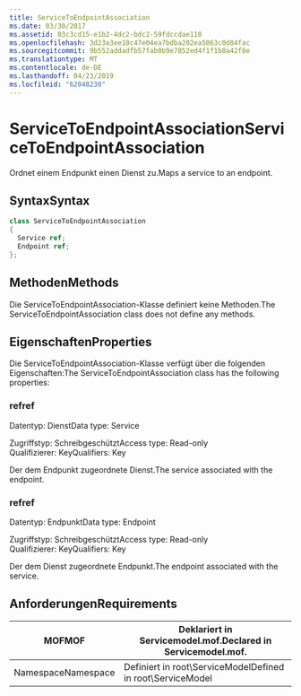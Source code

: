 ```yaml
---
title: ServiceToEndpointAssociation
ms.date: 03/30/2017
ms.assetid: 03c3cd15-e1b2-4dc2-bdc2-59fdccdae110
ms.openlocfilehash: 3d23a3ee10c47e04ea7bdba202ea5063c0d84fac
ms.sourcegitcommit: 9b552addadfb57fab0b9e7852ed4f1f1b8a42f8e
ms.translationtype: MT
ms.contentlocale: de-DE
ms.lasthandoff: 04/23/2019
ms.locfileid: "62048230"
---
```

# <a name="servicetoendpointassociation"></a><span data-ttu-id="1b123-102">ServiceToEndpointAssociation</span><span class="sxs-lookup"><span data-stu-id="1b123-102">ServiceToEndpointAssociation</span></span>
<span data-ttu-id="1b123-103">Ordnet einem Endpunkt einen Dienst zu.</span><span class="sxs-lookup"><span data-stu-id="1b123-103">Maps a service to an endpoint.</span></span>  
  
## <a name="syntax"></a><span data-ttu-id="1b123-104">Syntax</span><span class="sxs-lookup"><span data-stu-id="1b123-104">Syntax</span></span>  
  
```csharp
class ServiceToEndpointAssociation  
{  
  Service ref;  
  Endpoint ref;  
};  
```  
  
## <a name="methods"></a><span data-ttu-id="1b123-105">Methoden</span><span class="sxs-lookup"><span data-stu-id="1b123-105">Methods</span></span>  
 <span data-ttu-id="1b123-106">Die ServiceToEndpointAssociation-Klasse definiert keine Methoden.</span><span class="sxs-lookup"><span data-stu-id="1b123-106">The ServiceToEndpointAssociation class does not define any methods.</span></span>  
  
## <a name="properties"></a><span data-ttu-id="1b123-107">Eigenschaften</span><span class="sxs-lookup"><span data-stu-id="1b123-107">Properties</span></span>  
 <span data-ttu-id="1b123-108">Die ServiceToEndpointAssociation-Klasse verfügt über die folgenden Eigenschaften:</span><span class="sxs-lookup"><span data-stu-id="1b123-108">The ServiceToEndpointAssociation class has the following properties:</span></span>  
  
### <a name="ref"></a><span data-ttu-id="1b123-109">ref</span><span class="sxs-lookup"><span data-stu-id="1b123-109">ref</span></span>  
 <span data-ttu-id="1b123-110">Datentyp: Dienst</span><span class="sxs-lookup"><span data-stu-id="1b123-110">Data type: Service</span></span>  
  
 <span data-ttu-id="1b123-111">Zugriffstyp: Schreibgeschützt</span><span class="sxs-lookup"><span data-stu-id="1b123-111">Access type: Read-only</span></span>  
<span data-ttu-id="1b123-112">Qualifizierer: Key</span><span class="sxs-lookup"><span data-stu-id="1b123-112">Qualifiers: Key</span></span>  
  
 <span data-ttu-id="1b123-113">Der dem Endpunkt zugeordnete Dienst.</span><span class="sxs-lookup"><span data-stu-id="1b123-113">The service associated with the endpoint.</span></span>  
  
### <a name="ref"></a><span data-ttu-id="1b123-114">ref</span><span class="sxs-lookup"><span data-stu-id="1b123-114">ref</span></span>  
 <span data-ttu-id="1b123-115">Datentyp: Endpunkt</span><span class="sxs-lookup"><span data-stu-id="1b123-115">Data type: Endpoint</span></span>  
  
 <span data-ttu-id="1b123-116">Zugriffstyp: Schreibgeschützt</span><span class="sxs-lookup"><span data-stu-id="1b123-116">Access type: Read-only</span></span>  
<span data-ttu-id="1b123-117">Qualifizierer: Key</span><span class="sxs-lookup"><span data-stu-id="1b123-117">Qualifiers: Key</span></span>  
  
 <span data-ttu-id="1b123-118">Der dem Dienst zugeordnete Endpunkt.</span><span class="sxs-lookup"><span data-stu-id="1b123-118">The endpoint associated with the service.</span></span>  
  
## <a name="requirements"></a><span data-ttu-id="1b123-119">Anforderungen</span><span class="sxs-lookup"><span data-stu-id="1b123-119">Requirements</span></span>  
  
|<span data-ttu-id="1b123-120">MOF</span><span class="sxs-lookup"><span data-stu-id="1b123-120">MOF</span></span>|<span data-ttu-id="1b123-121">Deklariert in Servicemodel.mof.</span><span class="sxs-lookup"><span data-stu-id="1b123-121">Declared in Servicemodel.mof.</span></span>|  
|---------|-----------------------------------|  
|<span data-ttu-id="1b123-122">Namespace</span><span class="sxs-lookup"><span data-stu-id="1b123-122">Namespace</span></span>|<span data-ttu-id="1b123-123">Definiert in root\ServiceModel</span><span class="sxs-lookup"><span data-stu-id="1b123-123">Defined in root\ServiceModel</span></span>|
